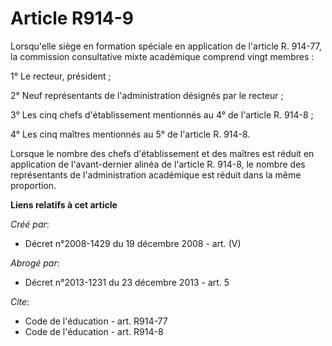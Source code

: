 # Article R914-9

Lorsqu'elle siège en formation spéciale en application de l'article R. 914-77, la commission consultative mixte académique
comprend vingt membres : 

1° Le recteur, président ; 

2° Neuf représentants de l'administration désignés par le recteur ; 

3° Les cinq chefs d'établissement mentionnés au 4° de l'article R. 914-8 ; 

4° Les cinq maîtres mentionnés au 5° de l'article R. 914-8. 

Lorsque le nombre des chefs d'établissement et des maîtres est réduit en application de l'avant-dernier alinéa de l'article
R. 914-8, le nombre des représentants de l'administration académique est réduit dans la même proportion.

**Liens relatifs à cet article**

_Créé par_:

  - Décret n°2008-1429 du 19 décembre 2008 - art. (V)

_Abrogé par_:

  - Décret n°2013-1231 du 23 décembre 2013 - art. 5

_Cite_:

  - Code de l'éducation - art. R914-77
  - Code de l'éducation - art. R914-8

